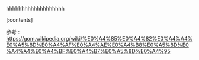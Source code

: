 

hhhhhhhhhhhhhhhhhhh
    
[:contents]

参考 : https://gom.wikipedia.org/wiki/%E0%A4%85%E0%A4%82%E0%A4%A4%E0%A5%8D%E0%A4%AF%E0%A4%AE%E0%A4%B8%E0%A5%8D%E0%A4%A4%E0%A4%BF%E0%A4%B7%E0%A5%8D%E0%A4%95



    